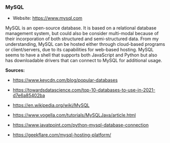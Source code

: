 ### MySQL

-   Website: <https://www.mysql.com>

MySQL is an open-source database. It is based on a relational database management system, but could also be consider multi-modal because of their incorporation of both structured and semi-structured data. From my understanding, MySQL can be hosted either through cloud-based programs or client/servers, due to its capabilities for web-based hosting. MySQL seems to have a shell that supports both JavaScript and Python but also has downloadable drivers that can connect to MySQL for additional usage.

**Sources:**

-   <https://www.keycdn.com/blog/popular-databases>

-   <https://towardsdatascience.com/top-10-databases-to-use-in-2021-d7e6a85402ba>

-   <https://en.wikipedia.org/wiki/MySQL>

-   <https://www.vogella.com/tutorials/MySQLJava/article.html>

-   <https://www.javatpoint.com/python-mysql-database-connection>

-   <https://geekflare.com/mysql-hosting-platform/>
